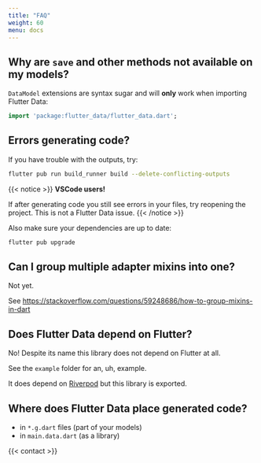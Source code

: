```yaml
---
title: "FAQ"
weight: 60
menu: docs
---
```


## Why are `save` and other methods not available on my models?

`DataModel` extensions are syntax sugar and will **only** work when importing Flutter Data:

```dart
import 'package:flutter_data/flutter_data.dart';
```

## Errors generating code?

If you have trouble with the outputs, try:

```bash
flutter pub run build_runner build --delete-conflicting-outputs
```

{{< notice >}}
**VSCode users!**

If after generating code you still see errors in your files, try reopening the project. This is not a Flutter Data issue.
{{< /notice >}}

Also make sure your dependencies are up to date:

```bash
flutter pub upgrade
```

## Can I group multiple adapter mixins into one?

Not yet.

See https://stackoverflow.com/questions/59248686/how-to-group-mixins-in-dart

## Does Flutter Data depend on Flutter?

No! Despite its name this library does not depend on Flutter at all.

See the `example` folder for an, uh, example.

It does depend on [Riverpod](https://pub.dev/packages/riverpod) but this library is exported.

## Where does Flutter Data place generated code?

- in `*.g.dart` files (part of your models)
- in `main.data.dart` (as a library)

{{< contact >}}